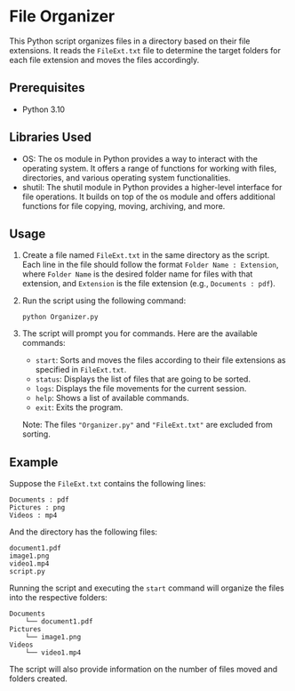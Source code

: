 # File Organizer

This Python script organizes files in a directory based on their file extensions. It reads the `FileExt.txt` file to determine the target folders for each file extension and moves the files accordingly.

## Prerequisites

- Python 3.10

## Libraries Used
- OS: The os module in Python provides a way to interact with the operating system. It offers a range of functions for working with files, directories, and various operating system functionalities. 
- shutil: The shutil module in Python provides a higher-level interface for file operations. It builds on top of the os module and offers additional functions for file copying, moving, archiving, and more. 

## Usage

1. Create a file named `FileExt.txt` in the same directory as the script. Each line in the file should follow the format `Folder Name : Extension`, where `Folder Name` is the desired folder name for files with that extension, and `Extension` is the file extension (e.g., `Documents : pdf`).

2. Run the script using the following command:

   ```
   python Organizer.py
   ```

3. The script will prompt you for commands. Here are the available commands:

   - `start`: Sorts and moves the files according to their file extensions as specified in `FileExt.txt`.
   - `status`: Displays the list of files that are going to be sorted.
   - `logs`: Displays the file movements for the current session.
   - `help`: Shows a list of available commands.
   - `exit`: Exits the program.

   Note: The files `"Organizer.py"` and `"FileExt.txt"` are excluded from sorting.

## Example

Suppose the `FileExt.txt` contains the following lines:

```
Documents : pdf
Pictures : png
Videos : mp4
```

And the directory has the following files:

```
document1.pdf
image1.png
video1.mp4
script.py
```

Running the script and executing the `start` command will organize the files into the respective folders:

```
Documents
    └── document1.pdf
Pictures
    └── image1.png
Videos
    └── video1.mp4
```

The script will also provide information on the number of files moved and folders created.
